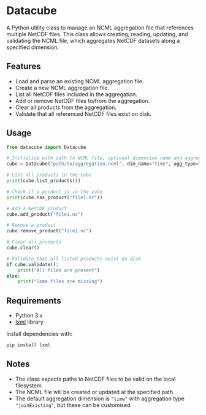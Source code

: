 # Datacube

A Python utility class to manage an NCML aggregation file that references multiple NetCDF files. This class allows creating, reading, updating, and validating the NCML file, which aggregates NetCDF datasets along a specified dimension.

## Features

- Load and parse an existing NCML aggregation file.
- Create a new NCML aggregation file.
- List all NetCDF files included in the aggregation.
- Add or remove NetCDF files to/from the aggregation.
- Clear all products from the aggregation.
- Validate that all referenced NetCDF files exist on disk.

## Usage

```python
from datacube import Datacube

# Initialise with path to NCML file, optional dimension name and aggregation type
cube = Datacube("path/to/aggregation.ncml", dim_name="time", agg_type="joinExisting")

# List all products in the cube
print(cube.list_products())

# Check if a product is in the cube
print(cube.has_product("file1.nc"))

# Add a NetCDF product
cube.add_product("file1.nc")

# Remove a product
cube.remove_product("file1.nc")

# Clear all products
cube.clear()

# Validate that all listed products exist on disk
if cube.validate():
    print("All files are present")
else:
    print("Some files are missing")
```

## Requirements

- Python 3.x
- [lxml](https://lxml.de/) library

Install dependencies with:

```bash
pip install lxml
```

## Notes

- The class expects paths to NetCDF files to be valid on the local filesystem.
- The NCML file will be created or updated at the specified path.
- The default aggregation dimension is `"time"` with aggregation type `"joinExisting"`, but these can be customised.
